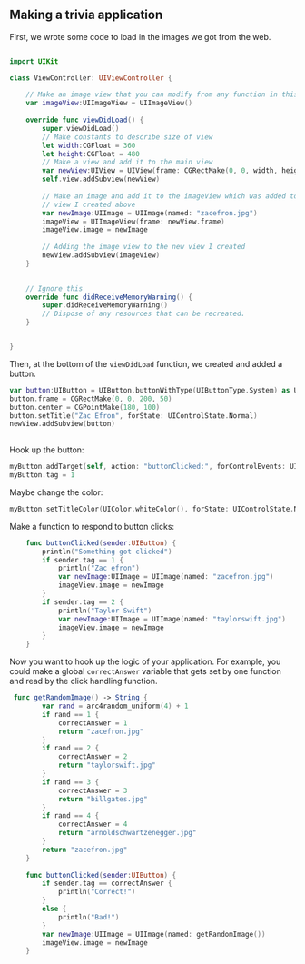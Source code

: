 ## Making a trivia application

First, we wrote some code to load in the images we got from the web.

```swift

import UIKit

class ViewController: UIViewController {
    
    // Make an image view that you can modify from any function in this class
    var imageView:UIImageView = UIImageView()
    
    override func viewDidLoad() {
        super.viewDidLoad()
        // Make constants to describe size of view
        let width:CGFloat = 360
        let height:CGFloat = 480
        // Make a view and add it to the main view
        var newView:UIView = UIView(frame: CGRectMake(0, 0, width, height));
        self.view.addSubview(newView)
        
        // Make an image and add it to the imageView which was added to the
        // view I created above
        var newImage:UIImage = UIImage(named: "zacefron.jpg")
        imageView = UIImageView(frame: newView.frame)
        imageView.image = newImage
        
        // Adding the image view to the new view I created
        newView.addSubview(imageView)
    }

    
    // Ignore this
    override func didReceiveMemoryWarning() {
        super.didReceiveMemoryWarning()
        // Dispose of any resources that can be recreated.
    }


}


```


Then, at the bottom of the `viewDidLoad` function, we created and added a button.
```swift
var button:UIButton = UIButton.buttonWithType(UIButtonType.System) as UIButton
button.frame = CGRectMake(0, 0, 200, 50)
button.center = CGPointMake(180, 100)
button.setTitle("Zac Efron", forState: UIControlState.Normal)
newView.addSubview(button)
        
```

Hook up the button:
```swift
myButton.addTarget(self, action: "buttonClicked:", forControlEvents: UIControlEvents.TouchUpInside)
myButton.tag = 1
```

Maybe change the color:
```swift
myButton.setTitleColor(UIColor.whiteColor(), forState: UIControlState.Normal)
```

Make a function to respond to button clicks:
```swift
    func buttonClicked(sender:UIButton) {
        println("Something got clicked")
        if sender.tag == 1 {
            println("Zac efron")
            var newImage:UIImage = UIImage(named: "zacefron.jpg")
            imageView.image = newImage
        }
        if sender.tag == 2 {
            println("Taylor Swift")
            var newImage:UIImage = UIImage(named: "taylorswift.jpg")
            imageView.image = newImage
        }
    }

```

Now you want to hook up the logic of your application. For example, you could make a global `correctAnswer` variable that gets set by one function and read by the click handling function.
```swift
 func getRandomImage() -> String {
        var rand = arc4random_uniform(4) + 1
        if rand == 1 {
            correctAnswer = 1
            return "zacefron.jpg"
        }
        if rand == 2 {
            correctAnswer = 2
            return "taylorswift.jpg"
        }
        if rand == 3 {
            correctAnswer = 3
            return "billgates.jpg"
        }
        if rand == 4 {
            correctAnswer = 4
            return "arnoldschwartzenegger.jpg"
        }
        return "zacefron.jpg"
    }
    
    func buttonClicked(sender:UIButton) {
        if sender.tag == correctAnswer {
            println("Correct!")
        }
        else {
            println("Bad!")
        }
        var newImage:UIImage = UIImage(named: getRandomImage())
        imageView.image = newImage
    }
```


